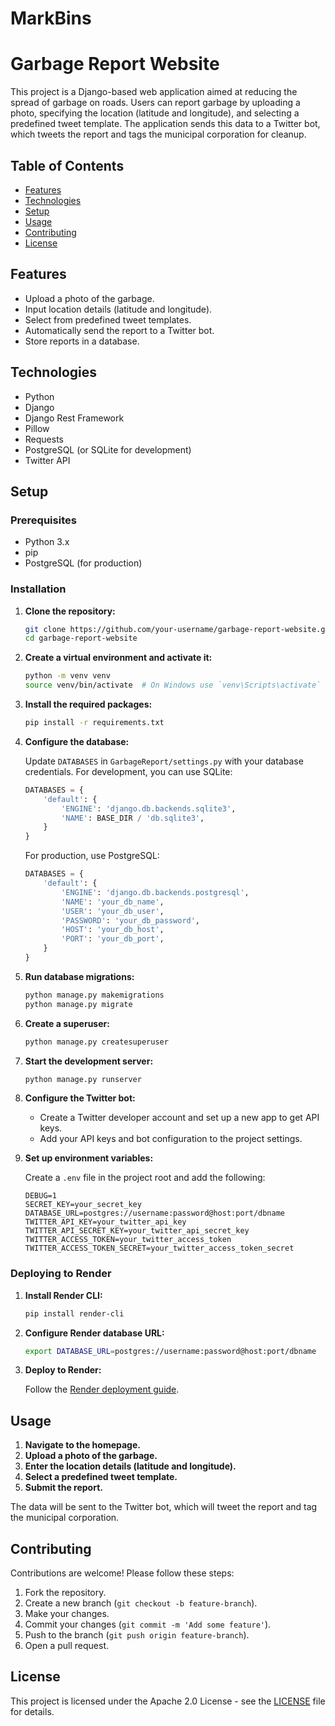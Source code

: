 # MarkBins
 
# Garbage Report Website

This project is a Django-based web application aimed at reducing the spread of garbage on roads. Users can report garbage by uploading a photo, specifying the location (latitude and longitude), and selecting a predefined tweet template. The application sends this data to a Twitter bot, which tweets the report and tags the municipal corporation for cleanup.

## Table of Contents

- [Features](#features)
- [Technologies](#technologies)
- [Setup](#setup)
- [Usage](#usage)
- [Contributing](#contributing)
- [License](#license)

## Features

- Upload a photo of the garbage.
- Input location details (latitude and longitude).
- Select from predefined tweet templates.
- Automatically send the report to a Twitter bot.
- Store reports in a database.

## Technologies

- Python
- Django
- Django Rest Framework
- Pillow
- Requests
- PostgreSQL (or SQLite for development)
- Twitter API

## Setup

### Prerequisites

- Python 3.x
- pip
- PostgreSQL (for production)

### Installation

1. **Clone the repository:**

    ```bash
    git clone https://github.com/your-username/garbage-report-website.git
    cd garbage-report-website
    ```

2. **Create a virtual environment and activate it:**

    ```bash
    python -m venv venv
    source venv/bin/activate  # On Windows use `venv\Scripts\activate`
    ```

3. **Install the required packages:**

    ```bash
    pip install -r requirements.txt
    ```

4. **Configure the database:**

    Update `DATABASES` in `GarbageReport/settings.py` with your database credentials. For development, you can use SQLite:

    ```python
    DATABASES = {
        'default': {
            'ENGINE': 'django.db.backends.sqlite3',
            'NAME': BASE_DIR / 'db.sqlite3',
        }
    }
    ```

    For production, use PostgreSQL:

    ```python
    DATABASES = {
        'default': {
            'ENGINE': 'django.db.backends.postgresql',
            'NAME': 'your_db_name',
            'USER': 'your_db_user',
            'PASSWORD': 'your_db_password',
            'HOST': 'your_db_host',
            'PORT': 'your_db_port',
        }
    }
    ```

5. **Run database migrations:**

    ```bash
    python manage.py makemigrations
    python manage.py migrate
    ```

6. **Create a superuser:**

    ```bash
    python manage.py createsuperuser
    ```

7. **Start the development server:**

    ```bash
    python manage.py runserver
    ```

8. **Configure the Twitter bot:**

    - Create a Twitter developer account and set up a new app to get API keys.
    - Add your API keys and bot configuration to the project settings.

9. **Set up environment variables:**

    Create a `.env` file in the project root and add the following:

    ```plaintext
    DEBUG=1
    SECRET_KEY=your_secret_key
    DATABASE_URL=postgres://username:password@host:port/dbname
    TWITTER_API_KEY=your_twitter_api_key
    TWITTER_API_SECRET_KEY=your_twitter_api_secret_key
    TWITTER_ACCESS_TOKEN=your_twitter_access_token
    TWITTER_ACCESS_TOKEN_SECRET=your_twitter_access_token_secret
    ```

### Deploying to Render

1. **Install Render CLI:**

    ```bash
    pip install render-cli
    ```

2. **Configure Render database URL:**

    ```bash
    export DATABASE_URL=postgres://username:password@host:port/dbname
    ```

3. **Deploy to Render:**

    Follow the [Render deployment guide](https://render.com/docs/deploy-django).

## Usage

1. **Navigate to the homepage.**
2. **Upload a photo of the garbage.**
3. **Enter the location details (latitude and longitude).**
4. **Select a predefined tweet template.**
5. **Submit the report.**

The data will be sent to the Twitter bot, which will tweet the report and tag the municipal corporation.

## Contributing

Contributions are welcome! Please follow these steps:

1. Fork the repository.
2. Create a new branch (`git checkout -b feature-branch`).
3. Make your changes.
4. Commit your changes (`git commit -m 'Add some feature'`).
5. Push to the branch (`git push origin feature-branch`).
6. Open a pull request.

## License

This project is licensed under the Apache 2.0 License - see the [LICENSE](LICENSE) file for details.
